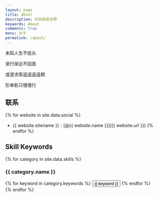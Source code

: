 ```yaml
---
layout: page
title: About
description: 打码改变世界
keywords: About 
comments: true
menu: 关于
permalink: /about/
---
```


未知人生不低头

渐行渐远不回首

或道求索遥遥遥遥期

形单影只慢慢行


## 联系

{% for website in site.data.social %}
* {{ website.sitename }}：[@{{ website.name }}]({{ website.url }})
{% endfor %}

## Skill Keywords

{% for category in site.data.skills %}
### {{ category.name }}
<div class="btn-inline">
{% for keyword in category.keywords %}
<button class="btn btn-outline" type="button">{{ keyword }}</button>
{% endfor %}
</div>
{% endfor %}

